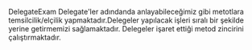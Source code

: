 DelegateExam Delegate'ler adındanda anlayabileceğimiz gibi metotlara temsilcilik/elçilik yapmaktadır.Delegeler yapılacak işleri sıralı bir şekilde yerine getirmemizi sağlamaktadır. Delegeler işaret ettiği metod zincirini çalıştırmaktadır.
